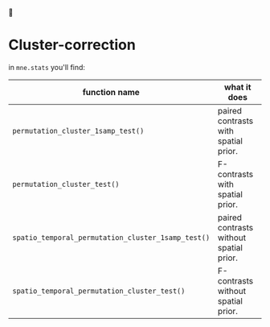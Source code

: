 :construction:

# Cluster-correction

in `mne.stats` you'll find:

function name | what it does
--- | ---
`permutation_cluster_1samp_test()` | paired contrasts with spatial prior.
`permutation_cluster_test()` | F-contrasts with spatial prior.
`spatio_temporal_permutation_cluster_1samp_test()` | paired contrasts without spatial prior.
`spatio_temporal_permutation_cluster_test()` | F-contrasts without spatial prior.
